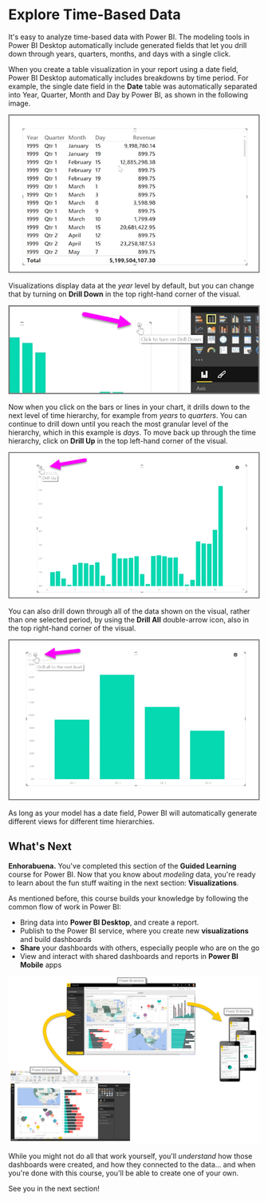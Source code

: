 <properties
   pageTitle="Explore your time-based data"
   description="Discover hierarchical drill-down tools for date fields"
   services="powerbi"
   documentationCenter=""
   authors="davidiseminger"
   manager="mblythe"
   backup=""
   editor=""
   tags=""
   qualityFocus="no"
   qualityDate=""
   featuredVideoId="MNAaHw4PxzE"
   featuredVideoThumb=""
   courseDuration="6m"/>

<tags
   ms.service="powerbi"
   ms.devlang="NA"
   ms.topic="get-started-article"
   ms.tgt_pltfrm="NA"
   ms.workload="powerbi"
   ms.date="09/29/2016"
   ms.author="davidi"/>

# Explore Time-Based Data

It's easy to analyze time-based data with Power BI. The modeling tools in Power BI Desktop automatically include generated fields that let you drill down through years, quarters, months, and days with a single click.  

When you create a table visualization in your report using a date field, Power BI Desktop automatically includes breakdowns by time period. For example, the single date field in the <bpt id="p1">**</bpt>Date<ept id="p1">**</ept> table was automatically separated into Year, Quarter, Month and Day by Power BI, as shown in the following image.

![](media/powerbi-learning-2-6a-explore-time-based-data/2-6a_1.png)

Visualizations display data at the <bpt id="p1">*</bpt>year<ept id="p1">*</ept> level by default, but you can change that by turning on <bpt id="p2">**</bpt>Drill Down<ept id="p2">**</ept> in the top right-hand corner of the visual.

![](media/powerbi-learning-2-6a-explore-time-based-data/2-6a_2.png)

Now when you click on the bars or lines in your chart, it drills down to the next level of time hierarchy, for example from <bpt id="p1">*</bpt>years<ept id="p1">*</ept> to <bpt id="p2">*</bpt>quarters<ept id="p2">*</ept>. You can continue to drill down until you reach the most granular level of the hierarchy, which in this example is <bpt id="p1">*</bpt>days<ept id="p1">*</ept>. To move back up through the time hierarchy, click on <bpt id="p1">**</bpt>Drill Up<ept id="p1">**</ept> in the top left-hand corner of the visual.

![](media/powerbi-learning-2-6a-explore-time-based-data/2-6a_3.png)

You can also drill down through all of the data shown on the visual, rather than one selected period, by using the <bpt id="p1">**</bpt>Drill All<ept id="p1">**</ept> double-arrow icon, also in the top right-hand corner of the visual.

![](media/powerbi-learning-2-6a-explore-time-based-data/2-6a_4.png)

As long as your model has a date field, Power BI will automatically generate different views for different time hierarchies.

## What's Next

**Enhorabuena.** You've completed this section of the <bpt id="p1">**</bpt>Guided Learning<ept id="p1">**</ept> course for Power BI. Now that you know about <bpt id="p1">*</bpt>modeling<ept id="p1">*</ept> data, you're ready to learn about the fun stuff waiting in the next section: <bpt id="p2">**</bpt>Visualizations<ept id="p2">**</ept>.

As mentioned before, this course builds your knowledge by following the common flow of work in Power BI:

-   Bring data into <bpt id="p1">**</bpt>Power BI Desktop<ept id="p1">**</ept>, and create a report.
-   Publish to the Power BI service, where you create new <bpt id="p1">**</bpt>visualizations<ept id="p1">**</ept> and build dashboards
-   <bpt id="p1">**</bpt>Share<ept id="p1">**</ept> your dashboards with others, especially people who are on the go
-   View and interact with shared dashboards and reports in <bpt id="p1">**</bpt>Power BI Mobile<ept id="p1">**</ept> apps

![](media/powerbi-learning-0-1-intro-using-power-bi/c0a1_1.png)

While you might not do all that work yourself, you'll <bpt id="p1">*</bpt>understand<ept id="p1">*</ept> how those dashboards were created, and how they connected to the data... and when you're done with this course, you'll be able to create one of your own.

See you in the next section!
